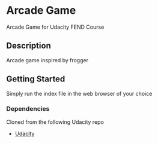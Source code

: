 # Arcade Game

Arcade Game for Udacity FEND Course

## Description

Arcade game inspired by frogger

## Getting Started
Simply run the index file in the web browser of your choice

### Dependencies
Cloned from the following Udacity repo
* [Udacity](https://github.com/udacity/frontend-nanodegree-arcade-game)
